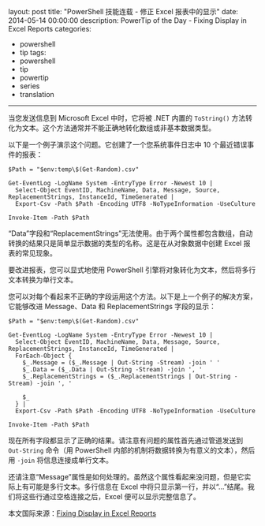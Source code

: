 ﻿layout: post
title: "PowerShell 技能连载 - 修正 Excel 报表中的显示"
date: 2014-05-14 00:00:00
description: PowerTip of the Day - Fixing Display in Excel Reports
categories:
- powershell
- tip
tags:
- powershell
- tip
- powertip
- series
- translation
---
当您发送信息到 Microsoft Excel 中时，它将被 .NET 内置的 `ToString()` 方法转化为文本。这个方法通常并不能正确地转化数组或非基本数据类型。

以下是一个例子演示这个问题。它创建了一个您系统事件日志中 10 个最近错误事件的报表：

    $Path = "$env:temp\$(Get-Random).csv"
    
    Get-EventLog -LogName System -EntryType Error -Newest 10 | 
      Select-Object EventID, MachineName, Data, Message, Source, ReplacementStrings, InstanceId, TimeGenerated |
      Export-Csv -Path $Path -Encoding UTF8 -NoTypeInformation -UseCulture
    
    Invoke-Item -Path $Path  

“Data”字段和“ReplacementStrings”无法使用。由于两个属性都包含数组，自动转换的结果只是简单显示数据的类型的名称。这是在从对象数据中创建 Excel 报表的常见现象。

要改进报表，您可以显式地使用 PowerShell 引擎将对象转化为文本，然后将多行文本转换为单行文本。

您可以对每个看起来不正确的字段运用这个方法。以下是上一个例子的解决方案，它能够改进 Message、Data 和 ReplacementStrings 字段的显示：

    $Path = "$env:temp\$(Get-Random).csv"
    
    Get-EventLog -LogName System -EntryType Error -Newest 10 | 
      Select-Object EventID, MachineName, Data, Message, Source, ReplacementStrings, InstanceId, TimeGenerated |
      ForEach-Object {
        $_.Message = ($_.Message | Out-String -Stream) -join ' '
        $_.Data = ($_.Data | Out-String -Stream) -join ', '
        $_.ReplacementStrings = ($_.ReplacementStrings | Out-String -Stream) -join ', '
    
        $_
      } |
      Export-Csv -Path $Path -Encoding UTF8 -NoTypeInformation -UseCulture
    
    Invoke-Item -Path $Path 
    
现在所有字段都显示了正确的结果。请注意有问题的属性首先通过管道发送到 `Out-String` 命令（用 PowerShell 内部的机制将数据转换为有意义的文本），然后用 `-join` 将信息连接成单行文本。

还请注意“Message”属性是如何处理的。虽然这个属性看起来没问题，但是它实际上有可能是多行文本。多行信息在 Excel 中将只显示第一行，并以“...”结尾。我们将这些行通过空格连接之后，Excel 便可以显示完整信息了。

<!--more-->
本文国际来源：[Fixing Display in Excel Reports](http://powershell.com/cs/blogs/tips/archive/2014/05/14/fixing-display-in-excel-reports.aspx)
